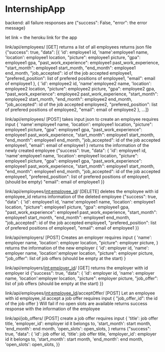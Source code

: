 # InternshipApp
backend:
all failure responses are {"success": False, "error": the error message}

let link = the heroku link for the app

link/api/employees/ [GET] returns a list of all employees
returns json file {"success": true, "data": [{
            'id': employee1 id,
            'name':employee1 name,
            'location': employee1 location,
            "picture":  employee1 picture,
            "gpa": employee1 gpa,
            "past_work_experience": employee1 past_work_experience,
            "start_month": employee1 start_month,
            "end_month": employee1 end_month,
            "job_accepted": id of the job accepted employee1,
            "prefered_position": list of prefered positions of employee1,
            "email": email of employee1
        }, 
        {
            'id': employee2 id,
            'name':employee2 name,
            'location': employee2 location,
            "picture":  employee2 picture,
            "gpa": employee2 gpa,
            "past_work_experience": employee2 past_work_experience,
            "start_month": employee2 start_month,
            "end_month": employee2 end_month,
            "job_accepted": id of the job accepted employee2,
            "prefered_position": list of prefered positions of employee2,
            "email": email of employee2
        }, 
        ...]}

link/api/employees/ [POST] takes input json to create an employee
requires input {
            'name':employee1 name,
            'location': employee1 location,
            "picture":  employee1 picture,
            "gpa": employee1 gpa,
            "past_work_experience": employee1 past_work_experience,
            "start_month": employee1 start_month,
            "end_month": employee1 end_month,
            "job_accepted": id of the job accepted employee1,
            "email": email of employee1
        }
returns the information of the newly created employee
{"success": true, "data": {
            'id': employee1 id,
            'name':employee1 name,
            'location': employee1 location,
            "picture":  employee1 picture,
            "gpa": employee1 gpa,
            "past_work_experience": employee1 past_work_experience,
            "start_month": employee1 start_month,
            "end_month": employee1 end_month,
            "job_accepted": id of the job accepted employee1,
            "prefered_position": list of prefered positions of employee1, (should be empty)
            "email": email of employee1
        }}

link/api/employees/<int:employee_id>/ [DELETE] deletes the employee with id employee_id
returns information of the deleted employee
{"success": true, "data": {
            'id': employee1 id,
            'name':employee1 name,
            'location': employee1 location,
            "picture":  employee1 picture,
            "gpa": employee1 gpa,
            "past_work_experience": employee1 past_work_experience,
            "start_month": employee1 start_month,
            "end_month": employee1 end_month,
            "job_accepted": id of the job accepted employee1,
            "prefered_position": list of prefered positions of employee1,
            "email": email of employee1
        }}

link/api/employers/ [POST] Creates an employer
requires input 
    {
        'name': employer name,
        'location': employer location,
        "picture": employer picture,
    }
returns the information of the new employer
{
        'id': employer id,
        'name': employer name,
        'location':employer location,
        "picture": employer picture,
        "job_offer": list of job offers (should be empty at the start)
}

link/api/employers/<int:employer_id>/ [GET] returns the employer with id employer id
{"success": true, "data": {
        'id': employer id,
        'name': employer name,
        'location':employer location,
        "picture": employer picture,
        "job_offer": list of job offers (should be empty at the start)
}}

link/api/employees/<int:employee_Id>/acceptOffer/ [POST] Let an employee with id employee_id accept a job offer
requires input 
{
"job_offer_id": the id of the job offer
}
Will fail if no open slots are available
returns success response with the information of the employee

link/api/job_offers/ [POST] create a job offer
requires input
{
    'title': job offer title,
    'employer_id': employer id it belongs to,
	'start_month': start month,
	'end_month': end month,
	'open_slots': open_slots,
}
returns {"success": true, "data": {
    'id': job offer id,
    'title': job offer title,
    'employer_id': employer id it belongs to,
	'start_month': start month,
	'end_month': end month,
	'open_slots': open_slots,
}}